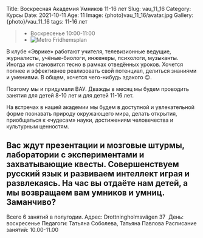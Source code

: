 Title: Воскресная Академия Умников 11-16 лет
Slug: vau_11_16
Category: Курсы
Date: 2021-10-11
Age: 11
Image: {photo}vau_11_16/avatar.jpg
Gallery: {photo}/vau_11_16
tags: 11-16 лет

> * Воскресенье 10:00-11:00
> * ![Metro]({static}/images/metro.png) Fridhemsplan

В клубе «Эврике» работают учителя, телевизионные ведущие, журналисты, учёные-биологи, инженеры, психологи, музыканты. Иногда им становится тесно в рамках отведённых уроков. Хочется полнее и эффективнее реализовать свой потенциал, делиться знаниями и умениями. В общем, хочется чего-нибудь эдакого 😉. 

Поэтому мы и придумали ВАУ. Дважды в месяц мы будем проводить занятия для детей 8-10 лет и для детей 11-16 лет.

На встречах в нашей академии мы будем в доступной и увлекательной форме познавать природу окружающего мира, делать открытия, приобщаться к «чудесам» науки, достижениям человечества и культурным ценностям. 

Вас ждут презентации и мозговые штурмы, лаборатории с экспериментами и захватывающие квесты. Совершенствуем русский язык и развиваем интеллект играя и развлекаясь.
На час вы отдаёте нам детей, а мы возвращаем вам умников и умниц. Заманчиво?
             
---

Всего 6 занятий в полугодии.
Адрес: Drottningholmsvägen 37 
День: воскресенье
Педагоги: Татьяна Соболева, Татьяна Павлова
Расписание занятий: 10.00-11.00

